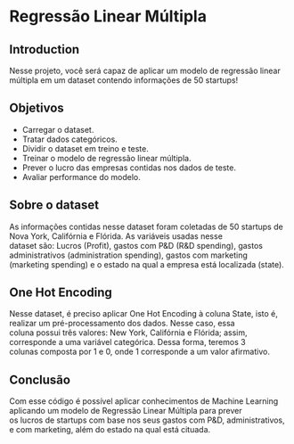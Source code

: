 # Regressão Linear Múltipla

## Introduction
Nesse projeto, você será capaz de aplicar um modelo de regressão linear múltipla em um dataset contendo informações de 50 startups!

## Objetivos
- Carregar o dataset.
- Tratar dados categóricos.
- Dividir o dataset em treino e teste.
- Treinar o modelo de regressão linear múltipla.
- Prever o lucro das empresas contidas nos dados de teste.
- Avaliar performance do modelo.

## Sobre o dataset
As informações contidas nesse dataset foram coletadas de 50 startups de Nova York, Califórnia e Flórida. As variáveis usadas nesse   
dataset são: Lucros (Profit), gastos com P&D (R&D spending), gastos administrativos (administration spending), gastos com marketing  
(marketing spending) e o estado na qual a empresa está localizada (state).

## One Hot Encoding

Nesse dataset, é preciso aplicar One Hot Encoding à coluna State, isto é, realizar um pré-processamento dos dados. Nesse caso, essa  
coluna possui três valores: New York, Califórnia e Flórida; assim, corresponde a uma variável categórica. Dessa forma, teremos 3   
colunas composta por 1 e 0, onde 1 corresponde a um valor afirmativo.

## Conclusão
Com esse código é possível aplicar conhecimentos de Machine Learning aplicando um modelo de Regressão Linear Múltipla para prever  
os lucros de startups com base nos seus gastos com P&D, administrativos, e com marketing, além do estado na qual está cituada.
